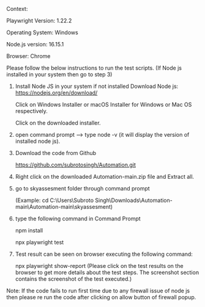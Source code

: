 Context:

Playwright Version: 1.22.2

Operating System: Windows

Node.js version: 16.15.1

Browser: Chrome



Please follow the below instructions to run the test scripts.
(If Node js installed in your system then go to step 3)

1. Install Node JS in your system if not installed
   Download Node js: https://nodejs.org/en/download/
   
   Click on Windows Installer or macOS Installer for Windows or Mac OS respectively.
   
   Click on the downloaded installer.

2. open command prompt --> type node -v (it will display the version of installed node js).

3. Download the code from Github
   
   https://github.com/subrotosingh/Automation.git
   
4. Right click on the downloaded Automation-main.zip file and Extract all.

5. go to skyassesment folder through command prompt 
   
   (Example: cd C:\Users\Subroto Singh\Downloads\Automation-main\Automation-main\skyassesment)

6. type the following command in Command Prompt
   
   npm install
   
   npx playwright test
   
7. Test result can be seen on browser executing the following command:
   
   npx playwright show-report
   (Please click on the test results on the browser to get more details about the test steps. The screenshot section contains the screenshot of the test executed.)

Note: If the code fails to run first time due to any firewall issue of node js then please re run the code after clicking on allow button of firewall popup.
